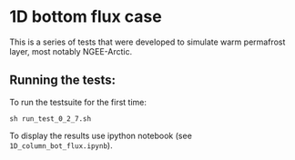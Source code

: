1D bottom flux case 
=================

This is a series of tests that were developed to simulate warm permafrost layer, most notably NGEE-Arctic.


Running the tests:
------------------

To run the testsuite for the first time:

```
sh run_test_0_2_7.sh
```

To display the results use ipython notebook (see `1D_column_bot_flux.ipynb`).

